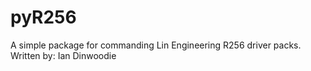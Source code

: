 pyR256
=====
A simple package for commanding Lin Engineering R256 driver packs.  
Written by: Ian Dinwoodie